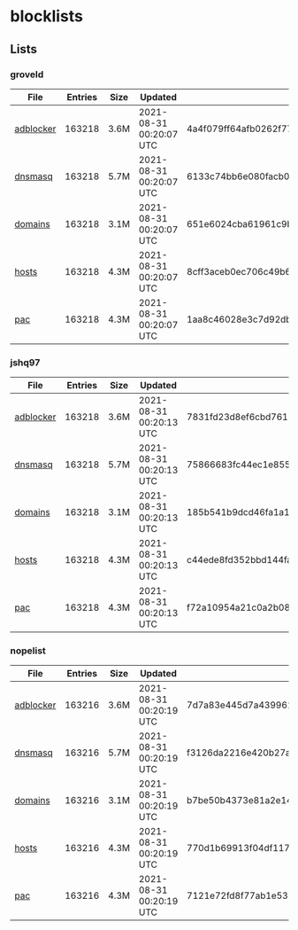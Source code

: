 # blocklists

## Lists

### groveld

|File|Entries|Size|Updated|Hash|
|-|-|-|-|-|
|[adblocker](https://raw.githubusercontent.com/groveld/blocklists/lists/groveld/adblocker.txt)|163218|3.6M|2021-08-31 00:20:07 UTC|4a4f079ff64afb0262f778fbb7a3b710d31f1bdb74374cefe2b679121fea18d4|
|[dnsmasq](https://raw.githubusercontent.com/groveld/blocklists/lists/groveld/dnsmasq.txt)|163218|5.7M|2021-08-31 00:20:07 UTC|6133c74bb6e080facb0bf958dfc0aeda55ccb1d4ccbb7c115fc7a1914015674b|
|[domains](https://raw.githubusercontent.com/groveld/blocklists/lists/groveld/domains.txt)|163218|3.1M|2021-08-31 00:20:07 UTC|651e6024cba61961c9bcb9073b0fada7cfd463d65a82143628aa9c53201ec907|
|[hosts](https://raw.githubusercontent.com/groveld/blocklists/lists/groveld/hosts.txt)|163218|4.3M|2021-08-31 00:20:07 UTC|8cff3aceb0ec706c49b627278cfde263a6a57aee19a0bd7fb11d3387ce672abb|
|[pac](https://raw.githubusercontent.com/groveld/blocklists/lists/groveld/pac.txt)|163218|4.3M|2021-08-31 00:20:07 UTC|1aa8c46028e3c7d92db5fc17b6d7185d694a614d62ba8677c6530172441cad27|

### jshq97

|File|Entries|Size|Updated|Hash|
|-|-|-|-|-|
|[adblocker](https://raw.githubusercontent.com/groveld/blocklists/lists/jshq97/adblocker.txt)|163218|3.6M|2021-08-31 00:20:13 UTC|7831fd23d8ef6cbd761be918b8654e868a2519a6a70310f65997c497707c6399|
|[dnsmasq](https://raw.githubusercontent.com/groveld/blocklists/lists/jshq97/dnsmasq.txt)|163218|5.7M|2021-08-31 00:20:13 UTC|75866683fc44ec1e85513a30d7b7d18d9670bccf30683bf741512a82d8d66d05|
|[domains](https://raw.githubusercontent.com/groveld/blocklists/lists/jshq97/domains.txt)|163218|3.1M|2021-08-31 00:20:13 UTC|185b541b9dcd46fa1a119fd8be0f77d2aa91d6d80e3ac650846ae2f9fc9b110b|
|[hosts](https://raw.githubusercontent.com/groveld/blocklists/lists/jshq97/hosts.txt)|163218|4.3M|2021-08-31 00:20:13 UTC|c44ede8fd352bbd144faa2ef10f58fff9e6b06335a081a3a60ef2b55af0d9e42|
|[pac](https://raw.githubusercontent.com/groveld/blocklists/lists/jshq97/pac.txt)|163218|4.3M|2021-08-31 00:20:13 UTC|f72a10954a21c0a2b08647b4c35f278f743c36ba81b84333ec66ed8a9bdcfb46|

### nopelist

|File|Entries|Size|Updated|Hash|
|-|-|-|-|-|
|[adblocker](https://raw.githubusercontent.com/groveld/blocklists/lists/nopelist/adblocker.txt)|163216|3.6M|2021-08-31 00:20:19 UTC|7d7a83e445d7a439961fd728ec08f47784332b831554963f726fa211580a04ab|
|[dnsmasq](https://raw.githubusercontent.com/groveld/blocklists/lists/nopelist/dnsmasq.txt)|163216|5.7M|2021-08-31 00:20:19 UTC|f3126da2216e420b27a0b76b6903adc585f73bb77adb54e63941f34c7619086a|
|[domains](https://raw.githubusercontent.com/groveld/blocklists/lists/nopelist/domains.txt)|163216|3.1M|2021-08-31 00:20:19 UTC|b7be50b4373e81a2e14cd19f7ea242cf15b87a52b5f82d4a5ccb3134db2b63b3|
|[hosts](https://raw.githubusercontent.com/groveld/blocklists/lists/nopelist/hosts.txt)|163216|4.3M|2021-08-31 00:20:19 UTC|770d1b69913f04df117c425324c89c68aaffe493e9cacf9198c494db0c202698|
|[pac](https://raw.githubusercontent.com/groveld/blocklists/lists/nopelist/pac.txt)|163216|4.3M|2021-08-31 00:20:19 UTC|7121e72fd8f77ab1e5339ad28c838996da34296a2be69a5a5fd28e09eeb46633|
